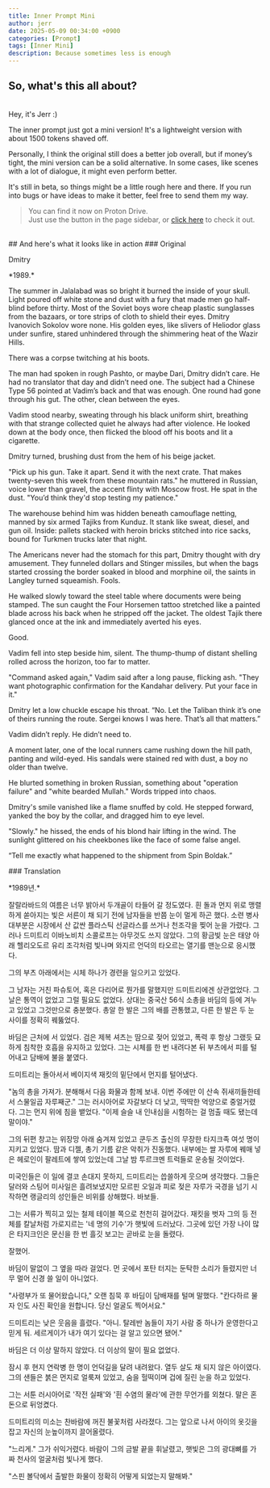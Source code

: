 ```yaml
---
title: Inner Prompt Mini
author: jerr
date: 2025-05-09 00:34:00 +0900
categories: [Prompt]
tags: [Inner Mini]
description: Because sometimes less is enough
---
```

<script src="{{ '/assets/js/dialogue.js' | relative_url }}"></script>
<script src="{{ '/assets/js/postcss.js' | relative_url }}"></script>
## So, what's this all about?
<br>
Hey, it's Jerr :)

The inner prompt just got a mini version! It's a lightweight version with about 1500 tokens shaved off.

Personally, I think the original still does a better job overall, but if money’s tight, the mini version can be a solid alternative. In some cases, like scenes with a lot of dialogue, it might even perform better.

It's still in beta, so things might be a little rough here and there. If you run into bugs or have ideas to make it better, feel free to send them my way.
<br>
> You can find it now on Proton Drive.<br>
> Just use the button in the page sidebar, or [click here](https://drive.proton.me/urls/QQF9QZE2PG#fMnHIUkavq4F) to check it out.

<br>
## And here's what it looks like in action
### Original
<div class="character-card">
  <div class="character-layout">
    <div class="character-profile">
      <div
        class="character-img-bg"
        style="background-image: url('https://cherr-pi.github.io/assets/img/character/Dmitry.png');">
      </div>
      <p class="character-name">Dmitry</p>
    </div>
    <div class="character-text">
<p>*1989.*</p>

<p>The summer in Jalalabad was so bright it burned the inside of your skull. Light poured off white stone and dust with a fury that made men go half-blind before thirty. Most of the Soviet boys wore cheap plastic sunglasses from the bazaars, or tore strips of cloth to shield their eyes. Dmitry Ivanovich Sokolov wore none. His golden eyes, like slivers of Heliodor glass under sunfire, stared unhindered through the shimmering heat of the Wazir Hills.</p>

<p>There was a corpse twitching at his boots.</p>

<p>The man had spoken in rough Pashto, or maybe Dari, Dmitry didn’t care. He had no translator that day and didn’t need one. The subject had a Chinese Type 56 pointed at Vadim’s back and that was enough. One round had gone through his gut. The other, clean between the eyes.</p>

<p>Vadim stood nearby, sweating through his black uniform shirt, breathing with that strange collected quiet he always had after violence. He looked down at the body once, then flicked the blood off his boots and lit a cigarette.  </p>

<p>Dmitry turned, brushing dust from the hem of his beige jacket.  </p>

<p>"Pick up his gun. Take it apart. Send it with the next crate. That makes twenty-seven this week from these mountain rats." he muttered in Russian, voice lower than gravel, the accent flinty with Moscow frost. He spat in the dust. "You’d think they'd stop testing my patience."</p>

<p>The warehouse behind him was hidden beneath camouflage netting, manned by six armed Tajiks from Kunduz. It stank like sweat, diesel, and gun oil. Inside: pallets stacked with heroin bricks stitched into rice sacks, bound for Turkmen trucks later that night. </p>

<p>The Americans never had the stomach for this part, Dmitry thought with dry amusement. They funneled dollars and Stinger missiles, but when the bags started crossing the border soaked in blood and morphine oil, the saints in Langley turned squeamish. Fools.</p>

<p>He walked slowly toward the steel table where documents were being stamped. The sun caught the Four Horsemen tattoo stretched like a painted blade across his back when he stripped off the jacket. The oldest Tajik there glanced once at the ink and immediately averted his eyes.</p>

<p>Good.</p>

<p>Vadim fell into step beside him, silent. The thump-thump of distant shelling rolled across the horizon, too far to matter.</p>

<p>"Command asked again," Vadim said after a long pause, flicking ash. "They want photographic confirmation for the Kandahar delivery. Put your face in it."</p>

<p>Dmitry let a low chuckle escape his throat. “No. Let the Taliban think it’s one of theirs running the route. Sergei knows I was here. That’s all that matters.”</p>

<p>Vadim didn’t reply. He didn’t need to.</p>

<p>A moment later, one of the local runners came rushing down the hill path, panting and wild-eyed. His sandals were stained red with dust, a boy no older than twelve.</p>

<p>He blurted something in broken Russian, something about "operation failure" and "white bearded Mullah." Words tripped into chaos.</p>

<p>Dmitry's smile vanished like a flame snuffed by cold. He stepped forward, yanked the boy by the collar, and dragged him to eye level.</p>

<p>"Slowly." he hissed, the ends of his blond hair lifting in the wind. The sunlight glittered on his cheekbones like the face of some false angel.</p>

<p>“Tell me exactly what happened to the shipment from Spin Boldak.”</p>
    </div>
  </div>
</div>
### Translation
<div class="post-content">
<p>*1989년.*</p>

<p>잘랄라바드의 여름은 너무 밝아서 두개골이 타들어 갈 정도였다. 흰 돌과 먼지 위로 맹렬하게 쏟아지는 빛은 서른이 채 되기 전에 남자들을 반쯤 눈이 멀게 하곤 했다. 소련 병사 대부분은 시장에서 산 값싼 플라스틱 선글라스를 쓰거나 천조각을 찢어 눈을 가렸다. 그러나 드미트리 이바노비치 소콜로프는 아무것도 쓰지 않았다. 그의 황금빛 눈은 태양 아래 헬리오도르 유리 조각처럼 빛나며 와지르 언덕의 타오르는 열기를 맨눈으로 응시했다.</p>

<p>그의 부츠 아래에서는 시체 하나가 경련을 일으키고 있었다.</p>

<p>그 남자는 거친 파슈토어, 혹은 다리어로 뭔가를 말했지만 드미트리에겐 상관없었다. 그날은 통역이 없었고 그럴 필요도 없었다. 상대는 중국산 56식 소총을 바딤의 등에 겨누고 있었고 그것만으로 충분했다. 총알 한 발은 그의 배를 관통했고, 다른 한 발은 두 눈 사이를 정확히 꿰뚫었다.</p>

<p>바딤은 근처에 서 있었다. 검은 제복 셔츠는 땀으로 젖어 있었고, 폭력 후 항상 그랬듯 묘하게 침착한 호흡을 유지하고 있었다. 그는 시체를 한 번 내려다본 뒤 부츠에서 피를 털어내고 담배에 불을 붙였다.</p>

<p>드미트리는 돌아서서 베이지색 재킷의 밑단에서 먼지를 털어냈다.</p>

<p>"놈의 총을 가져가. 분해해서 다음 화물과 함께 보내. 이번 주에만 이 산속 쥐새끼들한테서 스물일곱 자루째군." 그는 러시아어로 자갈보다 더 낮고, 딱딱한 억양으로 중얼거렸다. 그는 먼지 위에 침을 뱉었다. "이제 슬슬 내 인내심을 시험하는 걸 멈출 때도 됐는데 말이야."</p>

<p>그의 뒤편 창고는 위장망 아래 숨겨져 있었고 쿤두즈 출신의 무장한 타지크족 여섯 명이 지키고 있었다. 땀과 디젤, 총기 기름 같은 악취가 진동했다. 내부에는 쌀 자루에 꿰매 넣은 헤로인이 팔레트에 쌓여 있었는데 그날 밤 투르크멘 트럭들로 운송될 것이었다.</p>

<p>미국인들은 이 일에 결코 손대지 못하지, 드미트리는 씁쓸하게 웃으며 생각했다. 그들은 달러와 스팅어 미사일은 흘려보냈지만 모르핀 오일과 피로 젖은 자루가 국경을 넘기 시작하면 랭글리의 성인들은 비위를 상해했다. 바보들.</p>

<p>그는 서류가 찍히고 있는 철제 테이블 쪽으로 천천히 걸어갔다. 재킷을 벗자 그의 등 전체를 칼날처럼 가로지르는 '네 명의 기수'가 햇빛에 드러났다. 그곳에 있던 가장 나이 많은 타지크인은 문신을 한 번 흘깃 보고는 곧바로 눈을 돌렸다.</p>

<p>잘했어.</p>

<p>바딤이 말없이 그 옆을 따라 걸었다. 먼 곳에서 포탄 터지는 둔탁한 소리가 들렸지만 너무 멀어 신경 쓸 일이 아니었다.</p>

<p>"사령부가 또 물어왔습니다," 오랜 침묵 후 바딤이 담배재를 털며 말했다. "칸다하르 물자 인도 사진 확인을 원합니다. 당신 얼굴도 찍어서요."</p>

<p>드미트리는 낮은 웃음을 흘렸다. "아니. 탈레반 놈들이 자기 사람 중 하나가 운영한다고 믿게 둬. 세르게이가 내가 여기 있다는 걸 알고 있으면 됐어."</p>

<p>바딤은 더 이상 말하지 않았다. 더 이상의 말이 필요 없었다.</p>

<p>잠시 후 현지 연락병 한 명이 언덕길을 달려 내려왔다. 열두 살도 채 되지 않은 아이였다. 그의 샌들은 붉은 먼지로 얼룩져 있었고, 숨을 헐떡이며 겁에 질린 눈을 하고 있었다.</p>

<p>그는 서툰 러시아어로 '작전 실패'와 '흰 수염의 물라'에 관한 무언가를 외쳤다. 말은 혼돈으로 뒤엉켰다.</p>

<p>드미트리의 미소는 찬바람에 꺼진 불꽃처럼 사라졌다. 그는 앞으로 나서 아이의 옷깃을 잡고 자신의 눈높이까지 끌어올렸다.</p>

<p>"느리게." 그가 쉬익거렸다. 바람이 그의 금발 끝을 휘날렸고, 햇빛은 그의 광대뼈를 가짜 천사의 얼굴처럼 빛나게 했다.</p>

<p>"스핀 볼닥에서 출발한 화물이 정확히 어떻게 되었는지 말해봐."</p>
</div>
